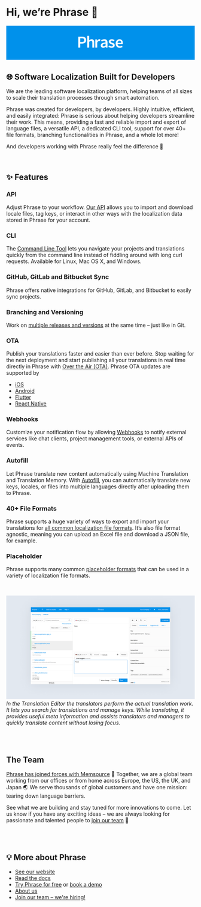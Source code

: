 # Hi, we’re Phrase 👋

![Phrase Logo](/profile/assets/logo.png)

## 🌐 Software Localization Built for Developers

We are the leading software localization platform, helping teams of all sizes to scale their translation processes through smart automation.


Phrase was created for developers, by developers. Highly intuitive, efficient, and easily integrated: Phrase is serious about helping developers streamline their work. This means, providing a fast and reliable import and export of language files, a versatile API, a dedicated CLI tool, support for over 40+ file formats, branching functionalities in Phrase, and a whole lot more!


And developers working with Phrase really feel the difference 💪

<br />

## ✨ Features

### API

Adjust Phrase to your workflow. [Our API](https://developers.phrase.com/api/) allows you to import and download locale files, tag keys, or interact in other ways with the localization data stored in Phrase for your account.

### CLI

The [Command Line Tool](https://help.phrase.com/help/phrase-in-your-terminal) lets you navigate your projects and translations quickly from the command line instead of fiddling around with long curl requests. Available for Linux, Mac OS X, and Windows.

### GitHub, GitLab and Bitbucket Sync

Phrase offers native integrations for GitHub, GitLab, and Bitbucket to easily sync projects.

### Branching and Versioning

Work on [multiple releases and versions](https://help.phrase.com/help/branches) at the same time – just like in Git.

### OTA

Publish your translations faster and easier than ever before. Stop waiting for the next deployment and start publishing all your translations in real time directly in Phrase with [Over the Air (OTA)](https://help.phrase.com/help/phrase-over-the-air-introduction). Phrase OTA updates are supported by

- [iOS](https://help.phrase.com/help/ios-sdk-installation-instructions)
- [Android](https://help.phrase.com/help/android-sdk-installation-instructions)
- [Flutter](https://help.phrase.com/help/flutter-sdk-installation-instructions)
- [React Native](https://help.phrase.com/help/react-native-sdk-installation-instructions)

### Webhooks

Customize your notification flow by allowing [Webhooks](https://help.phrase.com/help/webhooks) to notify external services like chat clients, project management tools, or external APIs of events.

### Autofill

Let Phrase translate new content automatically using Machine Translation and Translation Memory. With [Autofill](https://help.phrase.com/help/autofill), you can automatically translate new keys, locales, or files into multiple languages directly after uploading them to Phrase.

### 40+ File Formats

Phrase supports a huge variety of ways to export and import your translations for [all common localization file formats](https://help.phrase.com/help/supported-formats). It’s also file format agnostic, meaning you can upload an Excel file and download a JSON file, for example.

### Placeholder

Phrase supports many common [placeholder formats](https://help.phrase.com/help/working-with-placeholders) that can be used in a variety of localization file formats.

<br />

![Phrase Editor](/profile/assets/translation_editor.png)
_In the Translation Editor the translators perform the actual translation work. It lets you search for translations and manage keys. While translating, it provides useful meta information and assists translators and managers to quickly translate content without losing focus._

<br />
<br />

## The Team

[Phrase has joined forces with Memsource](https://www.memsource.com/blog/press-release-memsource-acquires-phrase/) 🤝 Together, we are a global team working from our offices or from home across Europe, the US, the UK, and Japan 🌏 We serve thousands of global customers and have one mission: tearing down language barriers.

See what we are building and stay tuned for more innovations to come. Let us know if you have any exciting ideas – we are always looking for passionate and talented people to [join our team](https://www.memsource.com/careers/) 🙌

<br />
<br />

## 💡 More about Phrase

- [See our website](https://phrase.com/)
- [Read the docs](https://help.phrase.com/)
- [Try Phrase for free](https://app.phrase.com/signup) or [book a demo](https://phrase.com/demo-request/)
- [About us](https://phrase.com/about/)
- [Join our team – we're hiring!](https://www.memsource.com/careers/)
